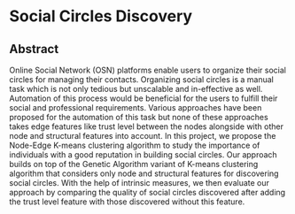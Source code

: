# Social Circles Discovery

## Abstract

Online Social Network (OSN) platforms enable users to organize their social circles for managing their contacts. Organizing social circles is a manual task which is not only tedious but unscalable and in-effective as well. Automation of this process would be beneficial for the users to fulfill their social and professional requirements.
Various approaches have been proposed for the automation of this task but none of these approaches takes edge features like trust level between the nodes alongside with other node and structural features into account. In this project, we propose the Node-Edge K-means clustering algorithm to study the importance of individuals with a good reputation in building social circles. Our approach builds on top of the Genetic Algorithm variant of K-means clustering algorithm that considers only node and structural features for discovering social circles. With the help of intrinsic measures, we then evaluate our approach by comparing the quality of social circles discovered after adding the trust level feature with those discovered without this feature.
